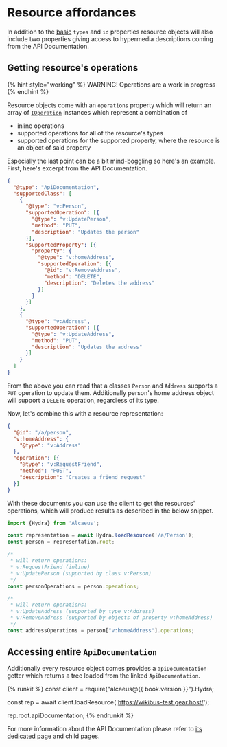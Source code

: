 # Resource affordances

In addition to the [basic](./resource-objects.md) `types` and `id` properties resource objects will also
include two properties giving access to hypermedia descriptions coming from the API Documentation.

## Getting resource's operations

{% hint style="working" %}
 WARNING! Operations are a work in progress
{% endhint %}

Resource objects come with an `operations` property which will return an array of [`IOperation`][op]
instances which represent a combination of

* inline operations
* supported operations for all of the resource's types
* supported operations for the supported property, where the resource is an object of said property

Especially the last point can be a bit mind-boggling so here's an example. First, here's excerpt from the API
Documentation.

```json
{
  "@type": "ApiDocumentation",
  "supportedClass": [
    {
      "@type": "v:Person",
      "supportedOperation": [{
        "@type": "v:UpdatePerson",
        "method": "PUT",
        "description": "Updates the person"
      }],
      "supportedProperty": [{
        "property": {
          "@type": "v:homeAddress",
          "supportedOperation": [{
            "@id": "v:RemoveAddress",
            "method": "DELETE",
            "description": "Deletes the address"
          }]
        }
      }]
    },
    {
      "@type": "v:Address",
      "supportedOperation": [{
        "@type": "v:UpdateAddress",
        "method": "PUT",
        "description": "Updates the address"
      }]
    }
  ]
}
```

From the above you can read that a classes `Person` and `Address` supports a `PUT` operation to update them.
Additionally person's home address object will support a `DELETE` operation, regardless of its type.

Now, let's combine this with a resource representation:

```json
{
  "@id": "/a/person",
  "v:homeAddress": {
    "@type": "v:Address"
  },
  "operation": [{
    "@type": "v:RequestFriend",
    "method": "POST",
    "description": "Creates a friend request"
  }]
}
```

With these documents you can use the client to get the resources' operations, which will produce results as
described in the below snippet.


```js
import {Hydra} from 'Alcaeus';

const representation = await Hydra.loadResource('/a/Person');
const person = representation.root;

/*
 * will return operations:
 * v:RequestFriend (inline)
 * v:UpdatePerson (supported by class v:Person)
 */
const personOperations = person.operations;

/*
 * will return operations:
 * v:UpdateAddress (supported by type v:Address)
 * v:RemoveAddress (supported by objects of property v:homeAddress)
 */
const addressOperations = person["v:homeAddress"].operations;
```

## Accessing entire `ApiDocumentation`

Additionally every resource object comes provides a `apiDocumentation` getter which returns a tree loaded
from the linked `ApiDocumentation`.

{% runkit %}
const client = require("alcaeus@{{ book.version }}").Hydra;

const rep = await client.loadResource('https://wikibus-test.gear.host/');

rep.root.apiDocumentation;
{% endrunkit %}

For more information about the API Documentation please refer to [its dedicated page][doc] and child pages.

[op]: ../api-documentation/operation.md
[doc]: ../api-documentation/readme.md
